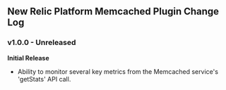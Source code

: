 ## New Relic Platform Memcached Plugin Change Log ##

### v1.0.0 - Unreleased ###

**Initial Release**

* Ability to monitor several key metrics from the Memcached service's 'getStats' API call.